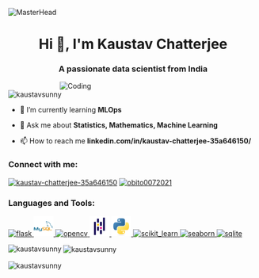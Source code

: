 ![MasterHead](https://analyticsindiamag.com/wp-content/uploads/2019/02/Digital-Marketing-Write-For-Us.gif)
<h1 align="center">Hi 👋, I'm Kaustav Chatterjee</h1>
<h3 align="center">A passionate data scientist from India</h3>
<img align="right" alt="Coding" width="400" src="https://thumbs.gfycat.com/CircularLimpingHartebeest-max-1mb.gif">

<p align="left"> <img src="https://komarev.com/ghpvc/?username=kaustavsunny&label=Profile%20views&color=0e75b6&style=flat" alt="kaustavsunny" /> </p>

- 🌱 I’m currently learning **MLOps**

- 💬 Ask me about **Statistics, Mathematics, Machine Learning**

- 📫 How to reach me **linkedin.com/in/kaustav-chatterjee-35a646150/**

<h3 align="left">Connect with me:</h3>
<p align="left">
<a href="https://linkedin.com/in/kaustav-chatterjee-35a646150" target="blank"><img align="center" src="https://raw.githubusercontent.com/rahuldkjain/github-profile-readme-generator/master/src/images/icons/Social/linked-in-alt.svg" alt="kaustav-chatterjee-35a646150" height="30" width="40" /></a>
<a href="https://instagram.com/obito0072021" target="blank"><img align="center" src="https://raw.githubusercontent.com/rahuldkjain/github-profile-readme-generator/master/src/images/icons/Social/instagram.svg" alt="obito0072021" height="30" width="40" /></a>
</p>

<h3 align="left">Languages and Tools:</h3>
<p align="left"> <a href="https://flask.palletsprojects.com/" target="_blank" rel="noreferrer"> <img src="https://www.vectorlogo.zone/logos/pocoo_flask/pocoo_flask-icon.svg" alt="flask" width="40" height="40"/> </a> <a href="https://www.mysql.com/" target="_blank" rel="noreferrer"> <img src="https://raw.githubusercontent.com/devicons/devicon/master/icons/mysql/mysql-original-wordmark.svg" alt="mysql" width="40" height="40"/> </a> <a href="https://opencv.org/" target="_blank" rel="noreferrer"> <img src="https://www.vectorlogo.zone/logos/opencv/opencv-icon.svg" alt="opencv" width="40" height="40"/> </a> <a href="https://pandas.pydata.org/" target="_blank" rel="noreferrer"> <img src="https://raw.githubusercontent.com/devicons/devicon/2ae2a900d2f041da66e950e4d48052658d850630/icons/pandas/pandas-original.svg" alt="pandas" width="40" height="40"/> </a> <a href="https://www.python.org" target="_blank" rel="noreferrer"> <img src="https://raw.githubusercontent.com/devicons/devicon/master/icons/python/python-original.svg" alt="python" width="40" height="40"/> </a> <a href="https://scikit-learn.org/" target="_blank" rel="noreferrer"> <img src="https://upload.wikimedia.org/wikipedia/commons/0/05/Scikit_learn_logo_small.svg" alt="scikit_learn" width="40" height="40"/> </a> <a href="https://seaborn.pydata.org/" target="_blank" rel="noreferrer"> <img src="https://seaborn.pydata.org/_images/logo-mark-lightbg.svg" alt="seaborn" width="40" height="40"/> </a> <a href="https://www.sqlite.org/" target="_blank" rel="noreferrer"> <img src="https://www.vectorlogo.zone/logos/sqlite/sqlite-icon.svg" alt="sqlite" width="40" height="40"/> </a> </p>

<p><img align="left" src="https://github-readme-stats.vercel.app/api/top-langs?username=kaustavsunny&show_icons=true&locale=en&layout=compact" alt="kaustavsunny" /></p>

<p>&nbsp;<img align="center" src="https://github-readme-stats.vercel.app/api?username=kaustavsunny&show_icons=true&locale=en" alt="kaustavsunny" /></p>

<p><img align="center" src="https://github-readme-streak-stats.herokuapp.com/?user=kaustavsunny&" alt="kaustavsunny" /></p>
